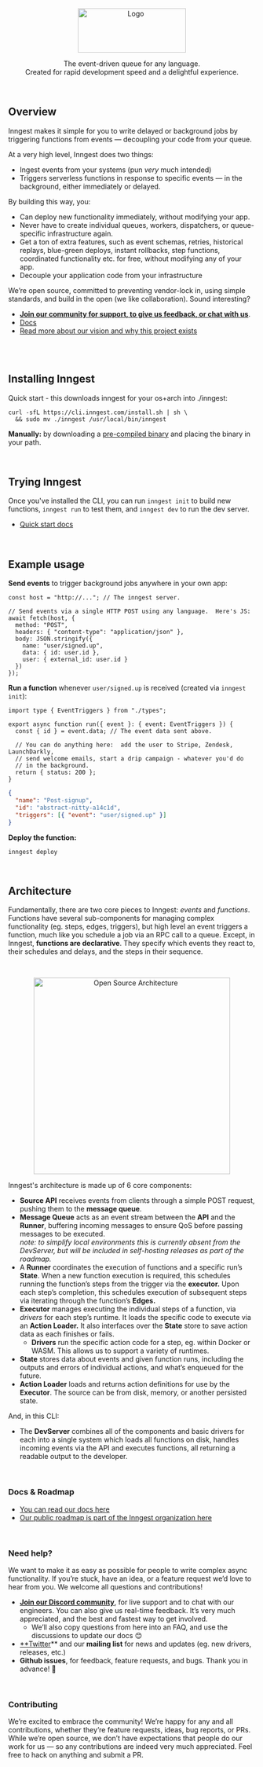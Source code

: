 <p align="center">
        <br />
        <img src="https://www.inngest.com/assets/open-source/open-source-logo.svg" alt="Logo" width="220" height="90">
</p>
<p align="center">
        The event-driven queue for any language.<br />
        Created for rapid development speed and a delightful experience.
</p>

<br />

## Overview

Inngest makes it simple for you to write delayed or background jobs by triggering functions from events — decoupling your code from your queue.

At a very high level, Inngest does two things:

- Ingest events from your systems (pun *very* much intended)
- Triggers serverless functions in response to specific events — in the background, either immediately or delayed.

By building this way, you:

- Can deploy new functionality immediately, without modifying your app.
- Never have to create individual queues, workers, dispatchers, or queue-specific infrastructure again.
- Get a ton of extra features, such as event schemas, retries, historical replays, blue-green deploys, instant rollbacks, step functions, coordinated functionality etc. for free, without modifying any of your app.
- Decouple your application code from your infrastructure

We’re open source, committed to preventing vendor-lock in, using simple standards, and build in the open (we like collaboration).  Sound interesting?  

- [**Join our community for support, to give us feedback, or chat with us**](https://www.inngest.com/discord).
- [Docs](https://www.inngest.com/docs)
- [Read more about our vision and why this project exists]()

<br />
<br />

## Installing Inngest

Quick start - this downloads inngest for your os+arch into ./inngest:
```
curl -sfL https://cli.inngest.com/install.sh | sh \
  && sudo mv ./inngest /usr/local/bin/inngest
```

**Manually:** by downloading a [pre-compiled binary](https://github.com/inngest/inngest-cli/releases) and placing the binary in your path.

<br />

## Trying Inngest

Once you've installed the CLI, you can run `inngest init` to build new functions,  `inngest run` to test them, and `inngest dev` to run the dev server.

- [Quick start docs](https://www.inngest.com/docs/quick-start)

<br />

## Example usage

**Send events** to trigger background jobs anywhere in your own app:

```tsx
const host = "http://..."; // The inngest server.

// Send events via a single HTTP POST using any language.  Here's JS:
await fetch(host, {
  method: "POST",
  headers: { "content-type": "application/json" },
  body: JSON.stringify({
    name: "user/signed.up",
    data: { id: user.id },
    user: { external_id: user.id }
  })
});
```

 

**Run a function** whenever `user/signed.up` is received (created via `inngest init`):

```tsx
import type { EventTriggers } from "./types";

export async function run({ event }: { event: EventTriggers }) {
  const { id } = event.data; // The event data sent above.

  // You can do anything here:  add the user to Stripe, Zendesk, LaunchDarkly,
  // send welcome emails, start a drip campaign - whatever you'd do
  // in the background.
  return { status: 200 };
}
```

```json
{
  "name": "Post-signup",
  "id": "abstract-nitty-a14c1d",
  "triggers": [{ "event": "user/signed.up" }]
}
```

**Deploy the function:**

```tsx
inngest deploy
```

<br />

## Architecture

Fundamentally, there are two core pieces to Inngest: _events_ and _functions_.  Functions have several sub-components for managing complex functionality (eg. steps, edges, triggers), but high level an event triggers a function, much like you schedule a job via an RPC call to a queue.  Except, in Inngest, **functions are declarative**.  They specify which events they react to, their schedules and delays, and the steps in their sequence.

<br />

<p align="center">
        <img src="https://user-images.githubusercontent.com/306177/172649986-1b3486e8-b848-4b21-bf39-2ca6faf0f933.jpeg" alt="Open Source Architecture" height="400" />
</p>

Inngest's architecture is made up of 6 core components:

- **Source API** receives events from clients through a simple POST request, pushing them to the **message queue**.
- **Message Queue** acts as an event stream between the **API** and the **Runner**, buffering incoming messages to ensure QoS before passing messages to be executed.<br />
*note: to simplify local environments this is currently absent from the DevServer, but will be included in self-hosting releases as part of the roadmap.*
- A **Runner** coordinates the execution of functions and a specific run’s **State**.  When a new function execution is required, this schedules running the function’s steps from the trigger via the **executor.**  Upon each step’s completion, this schedules execution of subsequent steps via iterating through the function’s **Edges.**
- **Executor** manages executing the individual steps of a function, via *drivers* for each step’s runtime.  It loads the specific code to execute via an **Action Loader.**  It also interfaces over the **State** store to save action data as each finishes or fails.
    - **Drivers** run the specific action code for a step, eg. within Docker or WASM.  This allows us to support a variety of runtimes.
- **State** stores data about events and given function runs, including the outputs and errors of individual actions, and what’s enqueued for the future.
- **Action Loader** loads and returns action definitions for use by the **Executor**. The source can be from disk, memory, or another persisted state.

And, in this CLI:

- The **DevServer** combines all of the components and basic drivers for each into a single system which loads all functions on disk, handles incoming events via the API and executes functions, all returning a readable output to the developer.

<br />

### Docs & Roadmap

- [You can read our docs here](https://www.inngest.com/docs)
- [Our public roadmap is part of the Inngest organization here](https://github.com/orgs/inngest/projects/1/)

<br />

### Need help?

We want to make it as easy as possible for people to write complex async functionality.  If you’re stuck, have an idea, or a feature request we’d love to hear from you.  We welcome all questions and contributions!

- **[Join our Discord community](https://www.inngest.com/discord)**, for live support and to chat with our engineers.  You can also give us real-time feedback.  It’s very much appreciated, and the best and fastest way to get involved.
    - We’ll also copy questions from here into an FAQ, and use the discussions to update our docs 😊
- [**Twitter](https://twitter.com/inngest)** and our **mailing list** for news and updates (eg. new drivers, releases, etc.)
- **Github issues**, for feedback, feature requests, and bugs.  Thank you in advance! 🙏

<br />

### Contributing

We’re excited to embrace the community!  We’re happy for any and all contributions, whether they’re feature requests, ideas, bug reports, or PRs.  While we’re open source, we don’t have expectations that people do our work for us — so any contributions are indeed very much appreciated.  Feel free to hack on anything and submit a PR.
